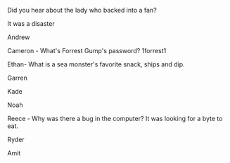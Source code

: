 Did you hear about the lady who backed into a fan?

It was a disaster


Andrew

Cameron - What's Forrest Gump's password? 1forrest1

Ethan- What is a sea monster's favorite snack, ships and dip.

Garren

Kade

Noah

Reece - Why was there a bug in the computer? It was looking for a byte to eat.

Ryder

Amit
